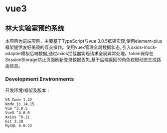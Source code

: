 # vue3

## 林大实验室预约系统
  本项目为前端项目，主要基于TypeScript与vue 3.0.5框架实现,使用element-plus框架提供友好美观的互交操作。使用vuex管理全局数据状态, 引入axios-mock-adapter模拟后端数据,通过axios拦截器实现请求全局异常处理。token保存在SessionStorage防止页面刷新登录数据丢失,基于后端返回的角色权限动态生成路由信息。

### Development Environments
开发环境/框架及版本：

    VS Code 1.42
    Node.js 14.15
    Vue ^3.0.5
    VueX ^4.0.0
    Axios ^0.21
    Git 2.30
    MySQL 8.0.22


